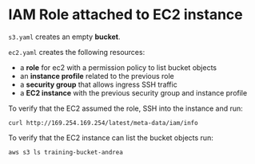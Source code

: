# IAM Role attached to EC2 instance

`s3.yaml` creates an empty **bucket**.

`ec2.yaml` creates the following resources:
- a **role** for ec2 with a permission policy to list bucket objects
- an **instance profile** related to the previous role
- a **security group** that allows ingress SSH traffic
- a **EC2 instance** with the previous security group and instance profile

To verify that the EC2 assumed the role, SSH into the instance and run:
```
curl http://169.254.169.254/latest/meta-data/iam/info
```

To verify that the EC2 instance can list the bucket objects run:
```
aws s3 ls training-bucket-andrea
```
